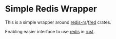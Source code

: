# Simple Redis Wrapper

This is a simple wrapper around [redis-rs](https://crates.io/crates/redis)/[fred](https://github.com/aembke/fred.rs)
crates.

Enabling easier interface to use [redis](https://redis.io/) in [rust](https://www.rust-lang.org/).